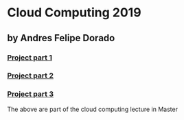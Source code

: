 # Cloud Computing 2019

## by Andres Felipe Dorado

### [Project part 1](https://github.com/andres112/CloudComputing/tree/master/project)
### [Project part 2](https://github.com/andres112/CloudComputing/tree/master/project_part2)
### [Project part 3](https://github.com/andres112/CloudComputing/tree/master/project_part3)

The above are part of the cloud computing lecture in Master